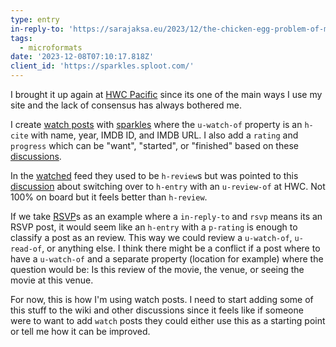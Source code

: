 ```yaml
---
type: entry
in-reply-to: 'https://sarajaksa.eu/2023/12/the-chicken-egg-problem-of-movie-microformats/'
tags:
  - microformats
date: '2023-12-08T07:10:17.818Z'
client_id: 'https://sparkles.sploot.com/'
---
```

I brought it up again at [HWC Pacific](https://events.indieweb.org/2023/12/homebrew-website-club-pacific-WpVST8egsuVr) since its one of the main ways I use my site and the lack of consensus has always bothered me.

I create [watch posts](https://indieweb.org/watch) with [sparkles](https://sparkles.sploot.com) where the `u-watch-of` property is an `h-cite` with name, year, IMDB ID, and IMDB URL. I also add a `rating` and `progress` which can be "want", "started", or "finished" based on these [discussions](https://github.com/microformats/h-entry/issues/17#issuecomment-505807276).

In the [watched](/watched) feed they used to be `h-review`s but was pointed to this [discussion](https://github.com/microformats/h-entry/issues/32) about switching over to `h-entry` with an `u-review-of` at HWC. Not 100% on board but it feels better than `h-review`.

If we take [RSVP](https://indieweb.org/rsvp)s as an example where a `in-reply-to` and `rsvp` means its an RSVP post, it would seem like an `h-entry` with a `p-rating` is enough to classify a post as an review. This way we could review a `u-watch-of`, `u-read-of`, or anything else. I think there might be a conflict if a post where to have a `u-watch-of` and a separate property (location for example) where the question would be: Is this review of the movie, the venue, or seeing the movie at this venue.

For now, this is how I'm using watch posts. I need to start adding some of this stuff to the wiki and other discussions since it feels like if someone were to want to add `watch` posts they could either use this as a starting point or tell me how it can be improved.

